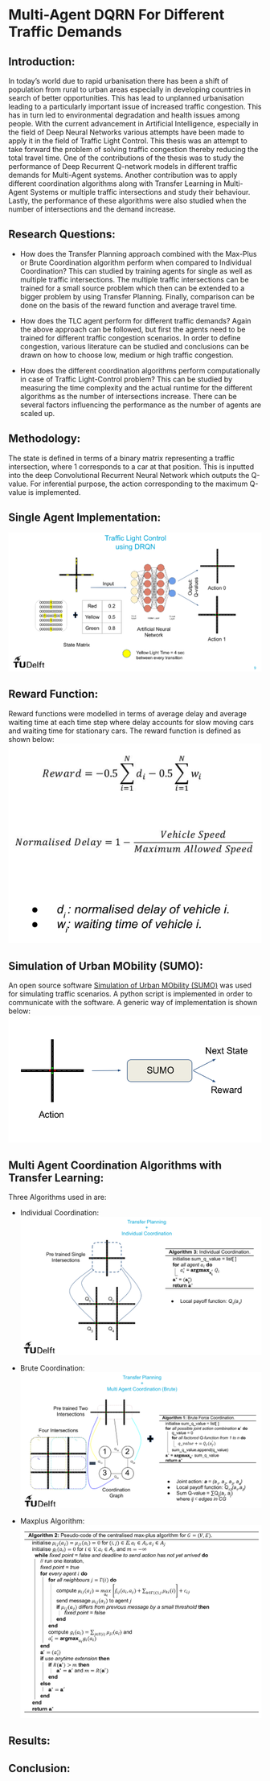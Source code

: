 # Multi-Agent DQRN For Different Traffic Demands

## Introduction:
In today’s world due to rapid urbanisation there has been a shift of population from rural to urban areas especially in developing countries in search of better opportunities. This has lead to unplanned urbanisation leading to a particularly important issue of increased traffic congestion. This has in turn led to environmental degradation and health issues among people. With the current advancement in Artificial Intelligence, especially in the field of Deep Neural Networks various attempts have been made to apply it in the field of Traffic Light Control. This thesis was an attempt to take forward the problem of solving traffic congestion thereby reducing the total travel time. One of the contributions of the thesis was to study the performance of Deep Recurrent Q-network models in different traffic demands for Multi-Agent systems. Another contribution was to apply different coordination algorithms along with Transfer Learning in Multi-Agent Systems or multiple traffic intersections and study their behaviour. Lastly, the performance of these algorithms were also studied when the number of intersections and the demand increase.

## Research Questions:

* How does the Transfer Planning approach combined with the Max-Plus or Brute Coordination algorithm perform when compared to Individual Coordination?
This can studied by training agents for single as well as multiple traffic intersections. The multiple traffic intersections can be trained for a small source problem which then can be extended to a bigger problem by using Transfer Planning. Finally, comparison can be done on the basis of the
reward function and average travel time.

* How does the TLC agent perform for different traffic demands?
Again the above approach can be followed, but first the agents need to be trained for different traffic congestion scenarios. In order to define congestion, various literature can be studied and conclusions can be drawn on how to choose low, medium or high traffic congestion.

* How does the different coordination algorithms perform computationally in case of Traffic Light-Control problem?
This can be studied by measuring the time complexity and the actual runtime for the different algorithms as the number of intersections increase. There can be several factors influencing the performance as the number of agents are scaled up.

## Methodology:
The state is defined in terms of a binary matrix representing a traffic intersection, where 1 corresponds to a car at that position. This is inputted into the deep Convolutional Recurrent Neural Network which outputs the Q-value. For inferential purpose, the action corresponding to the maximum Q-value is implemented. 

## Single Agent Implementation:
![Methodology](https://github.com/azlaanmsamad/MultiAgentDQRNForDifferentTrafficDemands/blob/main/presentation/methodology.png)

## Reward Function:
Reward functions were modelled in terms of average delay and average waiting time at each time step where delay accounts for slow moving cars and waiting time for stationary cars. The reward function is defined as shown below:
![rewardFucn](https://github.com/azlaanmsamad/MultiAgentDQRNForDifferentTrafficDemands/blob/main/presentation/rewardFunction.png)

## Simulation of Urban MObility (SUMO):
An open source software [Simulation of Urban MObility (SUMO)](https://www.eclipse.org/sumo/) was used for simulating traffic scenarios. A python script is implemented in order to communicate with the software. A generic way of implementation is shown below:
![SUMO](https://github.com/azlaanmsamad/MultiAgentDQRNForDifferentTrafficDemands/blob/main/presentation/sumo.png)

## Multi Agent Coordination Algorithms with Transfer Learning:
Three Algorithms used in are:

* Individual Coordination:
![IC](https://github.com/azlaanmsamad/MultiAgentDQRNForDifferentTrafficDemands/blob/main/presentation/IndividualCoordinationAlgo.png)

* Brute Coordination:
![BC](https://github.com/azlaanmsamad/MultiAgentDQRNForDifferentTrafficDemands/blob/main/presentation/TP_BruteCoordination.png)

* Maxplus Algorithm:
![MP](https://github.com/azlaanmsamad/MultiAgentDQRNForDifferentTrafficDemands/blob/main/presentation/maxplusAlgo.png)


## Results:

## Conclusion:
